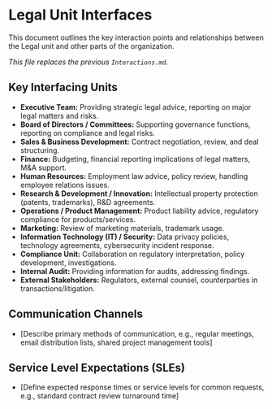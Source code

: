 # Legal Unit Interfaces

This document outlines the key interaction points and relationships between the Legal unit and other parts of the organization.

*This file replaces the previous `Interactions.md`.*

## Key Interfacing Units

- **Executive Team:** Providing strategic legal advice, reporting on major legal matters and risks.
- **Board of Directors / Committees:** Supporting governance functions, reporting on compliance and legal risks.
- **Sales & Business Development:** Contract negotiation, review, and deal structuring.
- **Finance:** Budgeting, financial reporting implications of legal matters, M&A support.
- **Human Resources:** Employment law advice, policy review, handling employee relations issues.
- **Research & Development / Innovation:** Intellectual property protection (patents, trademarks), R&D agreements.
- **Operations / Product Management:** Product liability advice, regulatory compliance for products/services.
- **Marketing:** Review of marketing materials, trademark usage.
- **Information Technology (IT) / Security:** Data privacy policies, technology agreements, cybersecurity incident response.
- **Compliance Unit:** Collaboration on regulatory interpretation, policy development, investigations.
- **Internal Audit:** Providing information for audits, addressing findings.
- **External Stakeholders:** Regulators, external counsel, counterparties in transactions/litigation.

## Communication Channels
- [Describe primary methods of communication, e.g., regular meetings, email distribution lists, shared project management tools]

## Service Level Expectations (SLEs)
- [Define expected response times or service levels for common requests, e.g., standard contract review turnaround time] 